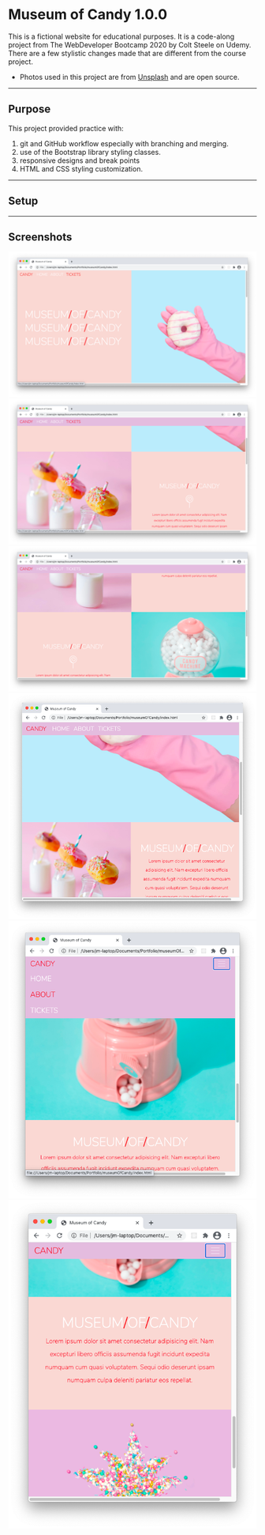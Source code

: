 # Museum of Candy 1.0.0
This is a fictional website for educational purposes. It is a code-along project from The WebDeveloper Bootcamp 2020 by Colt Steele on Udemy. There are a few stylistic changes made that are different from the course project.  
* Photos used in this project are from [Unsplash](https://unsplash.com) and are open source.

---
## Purpose
This project provided practice with:
1. git and GitHub workflow especially with branching and merging.
2. use of the Bootstrap library styling classes.
3. responsive designs and break points
4. HTML and CSS styling customization.

---
## Setup

---
## Screenshots
!["Fullsize site - basic layout, nav bar hover effect"](https://github.com/jmelnikel/Museum-of-Candy/blob/master/screenShots/Screen%20Shot%202020-10-29%20at%203.19.54%20PM.png?raw=true)
!["Fullsize site - basic layout, nav bar color effect"](https://github.com/jmelnikel/Museum-of-Candy/blob/master/screenShots/Screen%20Shot%202020-10-29%20at%203.20.08%20PM.png?raw=true)
!["Fullsize site - basic layout"](https://github.com/jmelnikel/Museum-of-Candy/blob/master/screenShots/Screen%20Shot%202020-10-29%20at%203.20.17%20PM.png?raw=true)
!["Reduced size site - responsive design"](https://github.com/jmelnikel/Museum-of-Candy/blob/master/screenShots/Screen%20Shot%202020-10-29%20at%203.20.37%20PM.png?raw=true)
!["Reduced size site - responsive design, collapsed nav bar with hover effect"](https://github.com/jmelnikel/Museum-of-Candy/blob/master/screenShots/Screen%20Shot%202020-10-29%20at%203.21.01%20PM.png?raw=true)
!["Reduced size site - responsive design, collapsed nav bar"](https://github.com/jmelnikel/Museum-of-Candy/blob/master/screenShots/Screen%20Shot%202020-10-29%20at%203.21.16%20PM.png?raw=true)